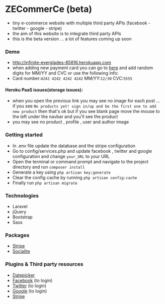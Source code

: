 # ZECommerCe (beta)
* tiny e-commerce website with multiple third party APIs (facebook - twitter - google - stripe)
* the aim of this website is to integrate third party APIs 
* this is the beta version ... a lot of features coming up soon

### Demo  
* http://infinite-everglades-85816.herokuapp.com
* when adding new payment card you can go to [here](https://stripe.com/docs/testing#cards) and add random digits for MM/YY and CVC or use the following info:
* Card number:`4242 4242 4242 4242` MM/YY:`12/30` CVC:`5555`
#### Heroku PaaS issues(storage issues):
* when you open the previous link you may see no image for each post ... if you see `No products yet! sign in/up and be the first one to add new product` then that's ok but if you see blank page move the mouse to the left under the navbar and you'll see the product
* you may see no product , profile , user and author image

### Getting started
* In .env file update the database and the stripe configuration
* Go to config/services.php and update facebook , twitter and google configuration and change `your_URL` to your URL
* Open the terminal or command prompt and navigate to the project directory and run `composer install`
* Generate a key using `php artisan key:generate`
* Clear the config cache by running `php artisan config:cache`
* Finally run `php artisan migrate`

### Technologies
* Laravel 
* jQuery 
* Bootstrap
* Sass

### Packages
* [Stripe](https://github.com/stripe/stripe-php)
* [Socialite](https://github.com/laravel/socialite)

### Plugins & Third party resources
* [Datepicker](http://api.jqueryui.com/datepicker)
* [Facebook](https://facebook.com) (to login)
* [Twitter](https://twitter.com) (to login)
* [Google](https://google.com) (to login)
* [Stripe](https://stripe.com)


